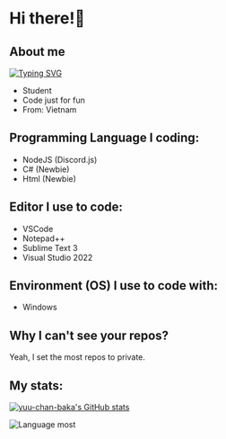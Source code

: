 
# Hi there!👋 

## About me
[![Typing SVG](https://readme-typing-svg.herokuapp.com?color=%2300F737&lines=Hi%2C+I'm+FuyukoUxU+%F0%9F%91%8B;Discord+Me%3A+Siticone.reg%239999;I'm+Discord.js+Coder;I+know+a+little+about+C%23+and+Html;Contact+me+to+buy+RegeditVN's+products)](https://git.io/typing-svg)
- Student
- Code just for fun
- From: Vietnam

## Programming Language I coding:

- NodeJS (Discord.js)
- C# (Newbie)
- Html (Newbie)

## Editor I use to code:

- VSCode
- Notepad++
- Sublime Text 3
- Visual Studio 2022
## Environment (OS) I use to code with:

- Windows

## Why I can't see your repos?

Yeah, I set the most repos to private.

## My stats:

[![yuu-chan-baka's GitHub stats](https://github-readme-stats.vercel.app/api?username=ShirakamiYuu&theme=dracula&show_icons=true)](https://github.com/ShirakamiYuu/github-readme-stats)

![Language most](https://github-readme-stats.vercel.app/api/top-langs/?username=ShirakamiYuu&show_icons=true&theme=dracula)
